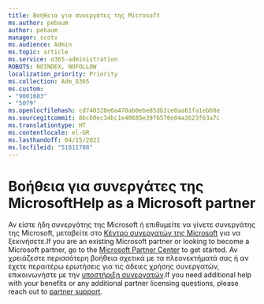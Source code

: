 ```yaml
---
title: Βοήθεια για συνεργάτες της Microsoft
ms.author: pebaum
author: pebaum
manager: scotv
ms.audience: Admin
ms.topic: article
ms.service: o365-administration
ROBOTS: NOINDEX, NOFOLLOW
localization_priority: Priority
ms.collection: Adm_O365
ms.custom:
- "9001683"
- "5079"
ms.openlocfilehash: cd740320e0a478ab0ebe85db2ce0aa61fa1eb68e
ms.sourcegitcommit: 8bc60ec34bc1e40685e3976576e04a2623f63a7c
ms.translationtype: HT
ms.contentlocale: el-GR
ms.lasthandoff: 04/15/2021
ms.locfileid: "51811708"
---
```

# <a name="help-as-a-microsoft-partner"></a><span data-ttu-id="20920-102">Βοήθεια για συνεργάτες της Microsoft</span><span class="sxs-lookup"><span data-stu-id="20920-102">Help as a Microsoft partner</span></span>

<span data-ttu-id="20920-103">Αν είστε ήδη συνεργάτης της Microsoft ή επιθυμείτε να γίνετε συνεργάτης της Microsoft, μεταβείτε στο [Κέντρο συνεργατών της Microsoft](https://support.microsoft.com/help/4499930/partner-center-overview) για να ξεκινήσετε.</span><span class="sxs-lookup"><span data-stu-id="20920-103">If you are an existing Microsoft partner or looking to become a Microsoft partner, go to the [Microsoft Partner Center](https://support.microsoft.com/help/4499930/partner-center-overview) to get started.</span></span> <span data-ttu-id="20920-104">Αν χρειάζεστε περισσότερη βοήθεια σχετικά με τα πλεονεκτήματά σας ή αν έχετε περαιτέρω ερωτήσεις για τις άδειες χρήσης συνεργατών, επικοινωνήστε με την [υποστήριξη συνεργατών](https://aka.ms/partnersupport).</span><span class="sxs-lookup"><span data-stu-id="20920-104">If you need additional help with your benefits or any additional partner licensing questions, please reach out to [partner support](https://aka.ms/partnersupport).</span></span>
